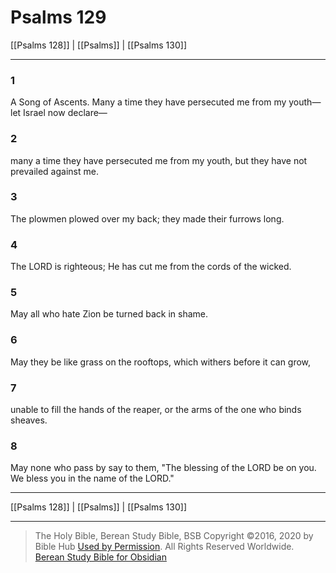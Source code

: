 # Psalms 129

[[Psalms 128]] | [[Psalms]] | [[Psalms 130]]

---

### 1
A Song of Ascents. Many a time they have persecuted me from my youth—let Israel now declare—

### 2
many a time they have persecuted me from my youth, but they have not prevailed against me.

### 3
The plowmen plowed over my back; they made their furrows long.

### 4
The LORD is righteous; He has cut me from the cords of the wicked.

### 5
May all who hate Zion be turned back in shame.

### 6
May they be like grass on the rooftops, which withers before it can grow,

### 7
unable to fill the hands of the reaper, or the arms of the one who binds sheaves.

### 8
May none who pass by say to them, "The blessing of the LORD be on you. We bless you in the name of the LORD."

---

[[Psalms 128]] | [[Psalms]] | [[Psalms 130]]

---

> The Holy Bible, Berean Study Bible, BSB
> Copyright &copy;2016, 2020 by Bible Hub
> [Used by Permission](https://berean.bible/terms.htm). All Rights Reserved Worldwide.
> [Berean Study Bible for Obsidian](https://github.com/gapmiss/berean-study-bible-for-obsidian)</small>

